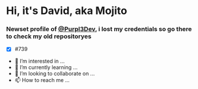 # Hi, it's David, aka Mojito
### Newset profile of [@Purpl3Dev](https://github.com/Purpl3Dev/), i lost my credentials so go there to check my old repositoryes

- [x] #739
- 👀 I’m interested in ...
- 🌱 I’m currently learning ...
- 💞️ I’m looking to collaborate on ...
- 📫 How to reach me ...

<!---
Mojito88/Mojito88 is a ✨ special ✨ repository because its `README.md` (this file) appears on your GitHub profile.
You can click the Preview link to take a look at your changes.
--->
